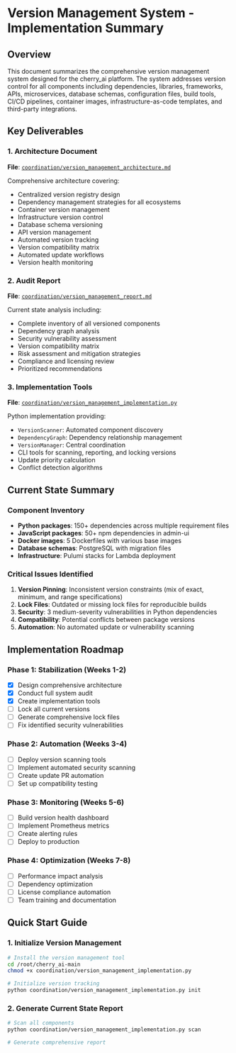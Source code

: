 # Version Management System - Implementation Summary

## Overview

This document summarizes the comprehensive version management system designed for the cherry_ai platform. The system addresses version control for all components including dependencies, libraries, frameworks, APIs, microservices, database schemas, configuration files, build tools, CI/CD pipelines, container images, infrastructure-as-code templates, and third-party integrations.

## Key Deliverables

### 1. Architecture Document
**File**: [`coordination/version_management_architecture.md`](./version_management_architecture.md)

Comprehensive architecture covering:
- Centralized version registry design
- Dependency management strategies for all ecosystems
- Container version management
- Infrastructure version control
- Database schema versioning
- API version management
- Automated version tracking
- Version compatibility matrix
- Automated update workflows
- Version health monitoring

### 2. Audit Report
**File**: [`coordination/version_management_report.md`](./version_management_report.md)

Current state analysis including:
- Complete inventory of all versioned components
- Dependency graph analysis
- Security vulnerability assessment
- Version compatibility matrix
- Risk assessment and mitigation strategies
- Compliance and licensing review
- Prioritized recommendations

### 3. Implementation Tools
**File**: [`coordination/version_management_implementation.py`](./version_management_implementation.py)

Python implementation providing:
- `VersionScanner`: Automated component discovery
- `DependencyGraph`: Dependency relationship management
- `VersionManager`: Central coordination
- CLI tools for scanning, reporting, and locking versions
- Update priority calculation
- Conflict detection algorithms

## Current State Summary

### Component Inventory
- **Python packages**: 150+ dependencies across multiple requirement files
- **JavaScript packages**: 50+ npm dependencies in admin-ui
- **Docker images**: 5 Dockerfiles with various base images
- **Database schemas**: PostgreSQL with migration files
- **Infrastructure**: Pulumi stacks for Lambda deployment

### Critical Issues Identified
1. **Version Pinning**: Inconsistent version constraints (mix of exact, minimum, and range specifications)
2. **Lock Files**: Outdated or missing lock files for reproducible builds
3. **Security**: 3 medium-severity vulnerabilities in Python dependencies
4. **Compatibility**: Potential conflicts between package versions
5. **Automation**: No automated update or vulnerability scanning

## Implementation Roadmap

### Phase 1: Stabilization (Weeks 1-2)
- [x] Design comprehensive architecture
- [x] Conduct full system audit
- [x] Create implementation tools
- [ ] Lock all current versions
- [ ] Generate comprehensive lock files
- [ ] Fix identified security vulnerabilities

### Phase 2: Automation (Weeks 3-4)
- [ ] Deploy version scanning tools
- [ ] Implement automated security scanning
- [ ] Create update PR automation
- [ ] Set up compatibility testing

### Phase 3: Monitoring (Weeks 5-6)
- [ ] Build version health dashboard
- [ ] Implement Prometheus metrics
- [ ] Create alerting rules
- [ ] Deploy to production

### Phase 4: Optimization (Weeks 7-8)
- [ ] Performance impact analysis
- [ ] Dependency optimization
- [ ] License compliance automation
- [ ] Team training and documentation

## Quick Start Guide

### 1. Initialize Version Management
```bash
# Install the version management tool
cd /root/cherry_ai-main
chmod +x coordination/version_management_implementation.py

# Initialize version tracking
python coordination/version_management_implementation.py init
```

### 2. Generate Current State Report
```bash
# Scan all components
python coordination/version_management_implementation.py scan

# Generate comprehensive report
